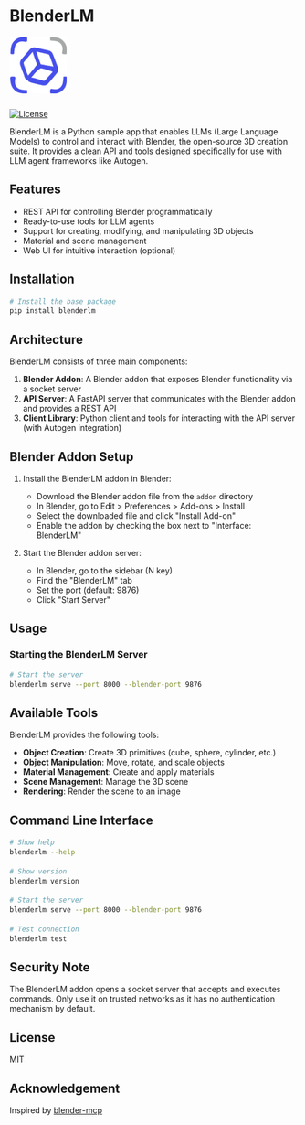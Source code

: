 # BlenderLM

<img src="https://raw.githubusercontent.com/victordibia/blenderlm/main/docs/icon.png" width="100" height="100" alt="BlenderLM Logo" style="padding-bottom: 10px;">

<!-- [![PyPI version](https://badge.fury.io/py/blenderlm.svg)](https://pypi.org/project/blenderlm/) -->

[![License](https://img.shields.io/badge/license-MIT-blue.svg)](https://opensource.org/licenses/MIT)

BlenderLM is a Python sample app that enables LLMs (Large Language Models) to control and interact with Blender, the open-source 3D creation suite. It provides a clean API and tools designed specifically for use with LLM agent frameworks like Autogen.

## Features

- REST API for controlling Blender programmatically
- Ready-to-use tools for LLM agents
- Support for creating, modifying, and manipulating 3D objects
- Material and scene management
- Web UI for intuitive interaction (optional)

## Installation

```bash
# Install the base package
pip install blenderlm
```

## Architecture

BlenderLM consists of three main components:

1. **Blender Addon**: A Blender addon that exposes Blender functionality via a socket server
2. **API Server**: A FastAPI server that communicates with the Blender addon and provides a REST API
3. **Client Library**: Python client and tools for interacting with the API server (with Autogen integration)

## Blender Addon Setup

1. Install the BlenderLM addon in Blender:

   - Download the Blender addon file from the `addon` directory
   - In Blender, go to Edit > Preferences > Add-ons > Install
   - Select the downloaded file and click "Install Add-on"
   - Enable the addon by checking the box next to "Interface: BlenderLM"

2. Start the Blender addon server:
   - In Blender, go to the sidebar (N key)
   - Find the "BlenderLM" tab
   - Set the port (default: 9876)
   - Click "Start Server"

## Usage

### Starting the BlenderLM Server

```bash
# Start the server
blenderlm serve --port 8000 --blender-port 9876
```

## Available Tools

BlenderLM provides the following tools:

- **Object Creation**: Create 3D primitives (cube, sphere, cylinder, etc.)
- **Object Manipulation**: Move, rotate, and scale objects
- **Material Management**: Create and apply materials
- **Scene Management**: Manage the 3D scene
- **Rendering**: Render the scene to an image

## Command Line Interface

```bash
# Show help
blenderlm --help

# Show version
blenderlm version

# Start the server
blenderlm serve --port 8000 --blender-port 9876

# Test connection
blenderlm test

```

## Security Note

The BlenderLM addon opens a socket server that accepts and executes commands. Only use it on trusted networks as it has no authentication mechanism by default.

## License

MIT

## Acknowledgement

Inspired by [blender-mcp](https://github.com/ahujasid/blender-mcp)
